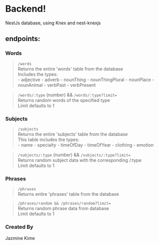 # Backend!
NestJs database, using Knex and nest-knexjs

## endpoints:
### Words
> `/words`<br/>
Returns the entire 'words' table from the database<br/>
Includes the types:<br/>
	- adjective
	- adverb
	- nounThing
	- nounThingPlural
	- nounPlace
	- nounAnimal
	- verbPast
	- verbPresent

> `/words/:type` (number) && `/words/:type?limit=`<br/>
Returns random words of the specified type<br/>
Limit defaults to 1<br/>

### Subjects
> `/subjects`<br/>
Returns the entire 'subjects' table from the database<br/>
This table includes the types: 	<br/>
    - name
	- specialty
	- timeOfDay
	- timeOfYear
	- clothing
	- emotion

> `/subjects/:type` (number) && `/subjects/:type?limit=`<br/>
Returns random subject data with the corresponding /:type<br/>
Limit defaults to 1<br/>

### Phrases
> `/phrases`<br/>
Returns entire 'phrases' table from the database<br/>

> `/phrases/random && /phrases/random?limit=`<br/>
Returns random phrase data from database<br/>
Limit defaults to 1<br/>

### Created By
Jazmine Kime
